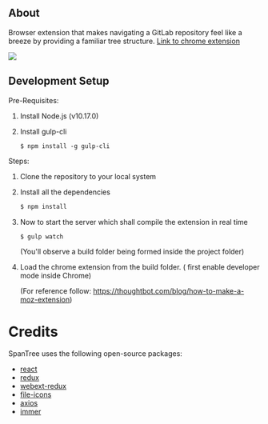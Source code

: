 ## About

Browser extension that makes navigating a GitLab repository feel like a breeze by providing a familiar tree structure. [Link to chrome extension](https://chrome.google.com/webstore/detail/spantree-gitlab-tree/gcjikeldobhnaglcoaejmdlmbienoocg)

![](docs/demo.gif)

## Development Setup

Pre-Requisites:

1. Install Node.js (v10.17.0)

2. Install gulp-cli

   ```
   $ npm install -g gulp-cli
   ```

Steps:

1. Clone the repository to your local system

2. Install all the dependencies

   ```bash
   $ npm install
   ```

3. Now to start the server which shall compile the extension in real time

   ```
   $ gulp watch
   ```

   (You'll observe a build folder being formed inside the project folder)

4. Load the chrome extension from the build folder. ( first enable developer mode inside Chrome)

   (For reference follow: https://thoughtbot.com/blog/how-to-make-a-moz-extension)

# Credits

SpanTree uses the following open-source packages:

- [react](https://github.com/facebook/react)
- [redux](https://github.com/reduxjs/redux)
- [webext-redux](https://github.com/tshaddix/webext-redux)
- [file-icons](https://github.com/file-icons/atom)
- [axios](https://github.com/axios/axios)
- [immer](https://github.com/immerjs/immer)
